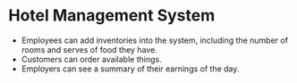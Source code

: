 # Hotel Management System

- Employees can add inventories into the system, including the number of rooms and serves of food they have. 
- Customers can order available things. 
- Employers can see a summary of their earnings of the day. 
